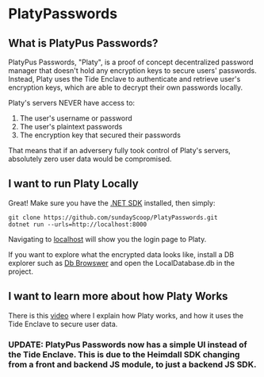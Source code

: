 # PlatyPasswords
## What is PlatyPus Passwords?
PlatyPus Passwords, "Platy", is a proof of concept decentralized password manager that doesn't hold any encryption keys to secure users' passwords. Instead, Platy uses the Tide Enclave to authenticate and retrieve user's encryption keys, which are able to decrypt their own passwords locally.

Platy's servers NEVER have access to:
1. The user's username or password
2. The user's plaintext passwords
3. The encryption key that secured their passwords

That means that if an adversery fully took control of Platy's servers, absolutely zero user data would be compromised.

## I want to run Platy Locally
Great! Make sure you have the [.NET SDK](https://dotnet.microsoft.com/en-us/download/dotnet/6.0) installed, then simply:

```
git clone https://github.com/sundayScoop/PlatyPasswords.git
dotnet run --urls=http://localhost:8000
```

Navigating to [localhost](http://localhost:8000) will show you the login page to Platy. 

If you want to explore what the encrypted data looks like, install a DB explorer such as [Db Browswer](https://sqlitebrowser.org/) and open the LocalDatabase.db in the project.

## I want to learn more about how Platy Works
There is this [video](https://clipchamp.com/watch/hB5vCvUMx8e) where I explain how Platy works, and how it uses the Tide Enclave to secure user data.
### UPDATE: PlatyPus Passwords now has a simple UI instead of the Tide Enclave. This is due to the Heimdall SDK changing from a front and backend JS module, to just a backend JS SDK.
